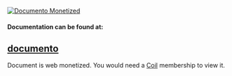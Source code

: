 [![Documento Monetized](https://img.shields.io/badge/documento-monetized-brightgreen?style=for-the-badge)](https://github-monetize.firebaseapp.com/view/5ecd6f47cdf7990017614ef5)
#### Documentation can be found at:
## [documento](https://github-monetize.firebaseapp.com/view/5ecd6f47cdf7990017614ef5)
Document is web monetized. You would need a [Coil](https://coil.com/) membership to view it.